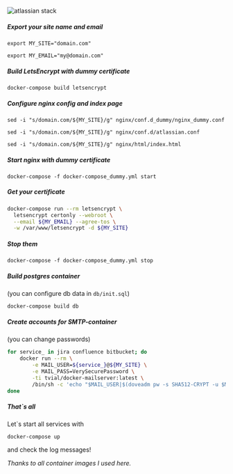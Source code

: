 ![atlassian stack](http://approximatenumber.github.io/images/atlassian_stack.png)

##### Export your site name and email

`export MY_SITE="domain.com"`

`export MY_EMAIL="my@domain.com"`

##### Build LetsEncrypt with dummy certificate

`docker-compose build letsencrypt`

##### Configure nginx config and index page

`sed -i "s/domain.com/${MY_SITE}/g" nginx/conf.d_dummy/nginx_dummy.conf`

`sed -i "s/domain.com/${MY_SITE}/g" nginx/conf.d/atlassian.conf`

`sed -i "s/domain.com/${MY_SITE}/g" nginx/html/index.html`

##### Start nginx with dummy certificate

`docker-compose -f docker-compose_dummy.yml start`

##### Get your certificate

```bash
docker-compose run --rm letsencrypt \
  letsencrypt certonly --webroot \
  --email ${MY_EMAIL} --agree-tos \
  -w /var/www/letsencrypt -d ${MY_SITE}
```
##### Stop them

`docker-compose -f docker-compose_dummy.yml stop`

##### Build postgres container

(you can configure db data in `db/init.sql`)

`docker-compose build db`

##### Create accounts for SMTP-container

(you can change passwords)

```bash
for service_ in jira confluence bitbucket; do
    docker run --rm \
        -e MAIL_USER=${service_}@${MY_SITE} \
        -e MAIL_PASS=VerySecurePassword \
        -ti tvial/docker-mailserver:latest \
        /bin/sh -c 'echo "$MAIL_USER|$(doveadm pw -s SHA512-CRYPT -u $MAIL_USER -p $MAIL_PASS)"' >> config/postfix-accounts.cf
done
```

##### That\`s all

Let\`s start all services with

`docker-compose up`

and check the log messages!

_Thanks to all container images I used here._
